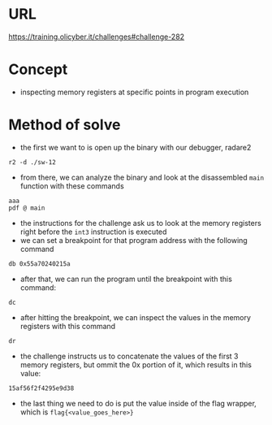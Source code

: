 # URL
https://training.olicyber.it/challenges#challenge-282
# Concept
* inspecting memory registers at specific points in program execution
# Method of solve
* the first we want to is open up the binary with our debugger, radare2
```
r2 -d ./sw-12
```
* from there, we can analyze the binary and look at the disassembled `main` function with these commands
```
aaa
pdf @ main
```
* the instructions for the challenge ask us to look at the memory registers right before the `int3` instruction is executed
* we can set a breakpoint for that program address with the following command
```
db 0x55a70240215a
```
* after that, we can run the program until the breakpoint with this command:
```
dc
```
* after hitting the breakpoint, we can inspect the values in the memory registers with this command
```
dr
```
* the challenge instructs us to concatenate the values of the first 3 memory registers, but ommit the 0x portion of it, which results in this value:
```
15af56f2f4295e9d38
```
* the last thing we need to do is put the value inside of the flag wrapper, which is `flag{<value_goes_here>}`



